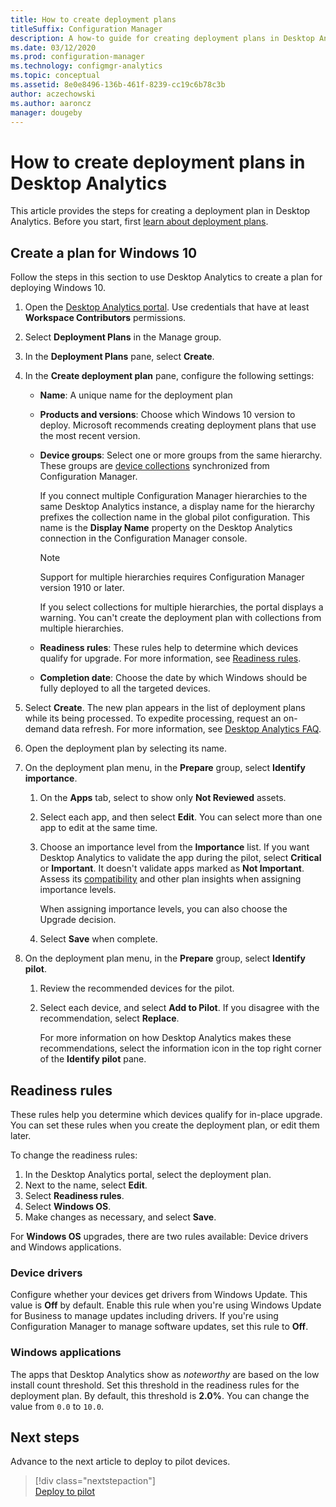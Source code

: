 ```yaml
---
title: How to create deployment plans
titleSuffix: Configuration Manager
description: A how-to guide for creating deployment plans in Desktop Analytics.
ms.date: 03/12/2020
ms.prod: configuration-manager
ms.technology: configmgr-analytics
ms.topic: conceptual
ms.assetid: 8e0e8496-136b-461f-8239-cc19c6b78c3b
author: aczechowski
ms.author: aaroncz
manager: dougeby
---
```


# How to create deployment plans in Desktop Analytics

This article provides the steps for creating a deployment plan in Desktop Analytics. Before you start, first [learn about deployment plans](about-deployment-plans.md).

## Create a plan for Windows 10

Follow the steps in this section to use Desktop Analytics to create a plan for deploying Windows 10.

1. Open the [Desktop Analytics portal](https://aka.ms/desktopanalytics). Use credentials that have at least **Workspace Contributors** permissions.  

2. Select **Deployment Plans** in the Manage group.  

3. In the **Deployment Plans** pane, select **Create**.  

4. In the **Create deployment plan** pane, configure the following settings:  

    - **Name**: A unique name for the deployment plan  

    - **Products and versions**: Choose which Windows 10 version to deploy. Microsoft recommends creating deployment plans that use the most recent version.  

    - **Device groups**: Select one or more groups from the same hierarchy. These groups are [device collections](connect-configmgr.md#bkmk_Collections) synchronized from Configuration Manager.

        If you connect multiple Configuration Manager hierarchies to the same Desktop Analytics instance, a display name for the hierarchy prefixes the collection name in the global pilot configuration. This name is the **Display Name** property on the Desktop Analytics connection in the Configuration Manager console.<!-- 4814075 -->

        > [!NOTE]
        > Support for multiple hierarchies requires Configuration Manager version 1910 or later.
        >
        > If you select collections for multiple hierarchies, the portal displays a warning. You can't create the deployment plan with collections from multiple hierarchies.<!-- 4814075 -->

    - **Readiness rules**: These rules help to determine which devices qualify for upgrade. For more information, see [Readiness rules](#readiness-rules).  

    - **Completion date**: Choose the date by which Windows should be fully deployed to all the targeted devices.  

5. Select **Create**. The new plan appears in the list of deployment plans while its being processed. To expedite processing, request an on-demand data refresh. For more information, see [Desktop Analytics FAQ](faq.md#can-i-reduce-the-amount-of-time-it-takes-for-data-to-refresh-in-my-desktop-analytics-portal).  

6. Open the deployment plan by selecting its name.  

7. On the deployment plan menu, in the **Prepare** group, select **Identify importance**.  

    1. On the **Apps** tab, select to show only **Not Reviewed** assets.  

    2. Select each app, and then select **Edit**. You can select more than one app to edit at the same time.  

    3. Choose an importance level from the **Importance** list. If you want Desktop Analytics to validate the app during the pilot, select **Critical** or **Important**. It doesn't validate apps marked as **Not Important**. Assess its [compatibility](compat-assessment.md) and other plan insights when assigning importance levels.  

        When assigning importance levels, you can also choose the Upgrade decision.  

    4. Select **Save** when complete.  

8. On the deployment plan menu, in the **Prepare** group, select **Identify pilot**.  

    1. Review the recommended devices for the pilot.  

    2. Select each device, and select **Add to Pilot**. If you disagree with the recommendation, select **Replace**.  

        For more information on how Desktop Analytics makes these recommendations, select the information icon in the top right corner of the **Identify pilot** pane.

## Readiness rules

These rules help you determine which devices qualify for in-place upgrade. You can set these rules when you create the deployment plan, or edit them later.

To change the readiness rules:

1. In the Desktop Analytics portal, select the deployment plan.
1. Next to the name, select **Edit**.
1. Select **Readiness rules**.
1. Select **Windows OS**.
1. Make changes as necessary, and select **Save**.

For **Windows OS** upgrades, there are two rules available: Device drivers and Windows applications.

### Device drivers

Configure whether your devices get drivers from Windows Update. This value is **Off** by default. Enable this rule when you're using Windows Update for Business to manage updates including drivers. If you're using Configuration Manager to manage software updates, set this rule to **Off**.

### Windows applications

The apps that Desktop Analytics show as *noteworthy* are based on the low install count threshold. Set this threshold in the readiness rules for the deployment plan. By default, this threshold is **2.0%**. You can change the value from `0.0` to `10.0`.


## Next steps

Advance to the next article to deploy to pilot devices.
> [!div class="nextstepaction"]  
> [Deploy to pilot](deploy-pilot.md)  
